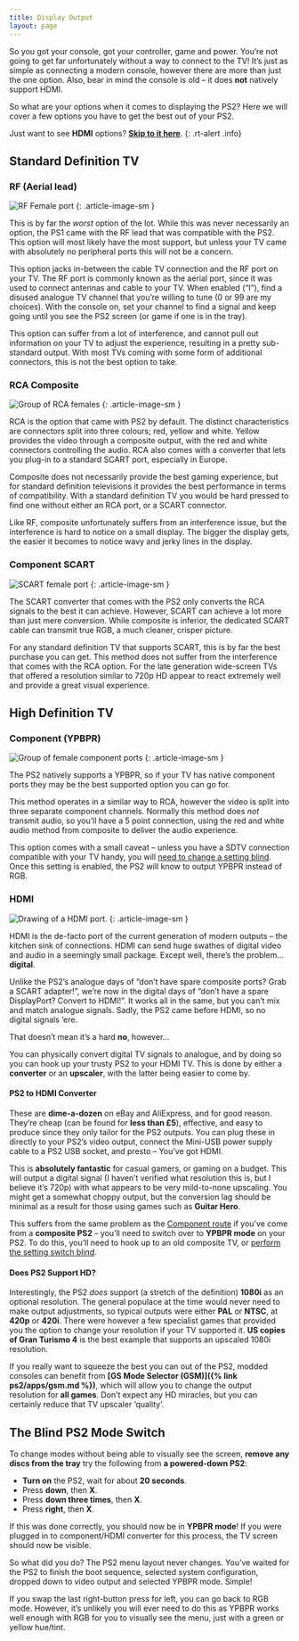 ```yaml
---
title: Display Output
layout: page
---
```


So you got your console, got your controller, game and power. You’re not going to get far unfortunately without a way to connect to the TV! It’s just as simple as connecting a modern console, however there are more than just the one option. Also, bear in mind the console is old – it does **not** natively support HDMI.

So what are your options when it comes to displaying the PS2? Here we will cover a few options you have to get the best out of your PS2.

Just want to see **HDMI** options? [**Skip to it here**](#cable-hdmi).
{: .rt-alert .info}

## Standard Definition TV

### RF (Aerial lead)

![RF Female port](/assets/img/port-rf.webp)
{: .article-image-sm }

This is by far the _worst_ option of the lot. While this was never necessarily an option, the PS1 came with the RF lead that was compatible with the PS2. This option will most likely have the most support, but unless your TV came with absolutely no peripheral ports this will not be a concern.

This option jacks in-between the cable TV connection and the RF port on your TV. The RF port is commonly known as the aerial port, since it was used to connect antennas and cable to your TV. When enabled (“I”), find a disused analogue TV channel that you’re willing to tune (0 or 99 are my choices). With the console on, set your channel to find a signal and keep going until you see the PS2 screen (or game if one is in the tray).

This option can suffer from a lot of interference, and cannot pull out information on your TV to adjust the experience, resulting in a pretty sub-standard output. With most TVs coming with some form of additional connectors, this is not the best option to take.

### RCA Composite

![Group of RCA females](/assets/img/port-rca.webp)
{: .article-image-sm }

RCA is the option that came with PS2 by default. The distinct characteristics are connectors split into three colours; red, yellow and white. Yellow provides the video through a composite output, with the red and white connectors controlling the audio. RCA also comes with a converter that lets you plug-in to a standard SCART port, especially in Europe.

Composite does not necessarily provide the best gaming experience, but for standard definition televisions it provides the best performance in terms of compatibility. With a standard definition TV you would be hard pressed to find one without either an RCA port, or a SCART connector.

Like RF, composite unfortunately suffers from an interference issue, but the interference is hard to notice on a small display. The bigger the display gets, the easier it becomes to notice wavy and jerky lines in the display.

### Component SCART

![SCART female port](/assets/img/port-scart.webp)
{: .article-image-sm }

The SCART converter that comes with the PS2 only converts the RCA signals to the best it can achieve. However, SCART can achieve a lot more than just mere conversion. While composite is inferior, the dedicated SCART cable can transmit true RGB, a much cleaner, crisper picture.

For any standard definition TV that supports SCART, this is by far the best purchase you can get. This method does not suffer from the interference that comes with the RCA option. For the late generation wide-screen TVs that offered a resolution similar to 720p HD appear to react extremely well and provide a great visual experience.

## High Definition TV

### Component (YPBPR)

![Group of female component ports](/assets/img/port-component.webp)
{: .article-image-sm }

The PS2 natively supports a YPBPR, so if your TV has native component ports they may be the best supported option you can go for.

This method operates in a similar way to RCA, however the video is split into three separate component channels. Normally this method does _not_ transmit audio, so you’ll have a 5 point connection, using the red and white audio method from composite to deliver the audio experience.

This option comes with a small caveat – unless you have a SDTV connection compatible with your TV handy, you will [need to change a setting blind](#switch). Once this setting is enabled, the PS2 will know to output YPBPR instead of RGB.

### HDMI

![Drawing of a HDMI port.](/assets/img/port-hdmi.webp)
{: .article-image-sm }

HDMI is the de-facto port of the current generation of modern outputs – the kitchen sink of connections. HDMI can send huge swathes of digital video and audio in a seemingly small package. Except well, there’s the problem… **digital**.

Unlike the PS2’s analogue days of “don’t have spare composite ports? Grab a SCART adapter!”, we’re now in the digital days of “don’t have a spare DisplayPort? Convert to HDMI!”. It works all in the same, but you can’t mix and match analogue signals. Sadly, the PS2 came before HDMI, so no digital signals ‘ere.

That doesn’t mean it’s a hard **no**, however…

You can physically convert digital TV signals to analogue, and by doing so you can hook up your trusty PS2 to your HDMI TV. This is done by either a **converter** or an **upscaler**, with the latter being easier to come by.

#### PS2 to HDMI Converter

These are **dime-a-dozen** on eBay and AliExpress, and for good reason. They’re cheap (can be found for **less than £5**), effective, and easy to produce since they only tailor for the PS2 outputs. You can plug these in directly to your PS2’s video output, connect the Mini-USB power supply cable to a PS2 USB socket, and presto – You’ve got HDMI.

This is **absolutely fantastic** for casual gamers, or gaming on a budget. This will output a digital signal (I haven’t verified what resolution this is, but I believe it’s 720p) with what appears to be very mild-to-none upscaling. You might get a somewhat choppy output, but the conversion lag should be minimal as a result for those using games such as **Guitar Hero**.

This suffers from the same problem as the [Component route](#cable-component) if you’ve come from a **composite PS2** – you’ll need to switch over to **YPBPR mode** on your PS2. To do this, you’ll need to hook up to an old composite TV, or [perform the setting switch blind](#switch).

#### Does PS2 Support HD?

Interestingly, the PS2 _does_ support (a stretch of the definition) **1080i** as an optional resolution. The general populace at the time would never need to make output adjustments, so typical outputs were either **PAL** or **NTSC**, at **420p** or **420i**. There were however a few specialist games that provided you the option to change your resolution if your TV supported it. **US copies of Gran Turismo 4** is the best example that supports an upscaled 1080i resolution.

If you really want to squeeze the best you can out of the PS2, modded consoles can benefit from **[GS Mode Selector (GSM)]({% link ps2/apps/gsm.md %})**, which will allow you to change the output resolution for **all games**. Don’t expect any HD miracles, but you can certainly reduce that TV upscaler ‘quality’.

## The Blind PS2 Mode Switch

To change modes without being able to visually see the screen, **remove any discs from the tray** try the following from **a powered-down PS2**:

*   **Turn on** the PS2, wait for about **20 seconds**.
*   Press **down**, then **X**.
*   Press **down three times**, then **X**.
*   Press **right**, then **X**.

If this was done correctly, you should now be in **YPBPR mode**! If you were plugged in to component/HDMI converter for this process, the TV screen should now be visible.

So what did you do? The PS2 menu layout never changes. You’ve waited for the PS2 to finish the boot sequence, selected system configuration, dropped down to video output and selected YPBPR mode. Simple!

If you swap the last right-button press for left, you can go back to RGB mode. However, it’s unlikely you will ever need to do this as YPBPR works well enough with RGB for you to visually see the menu, just with a green or yellow hue/tint.
